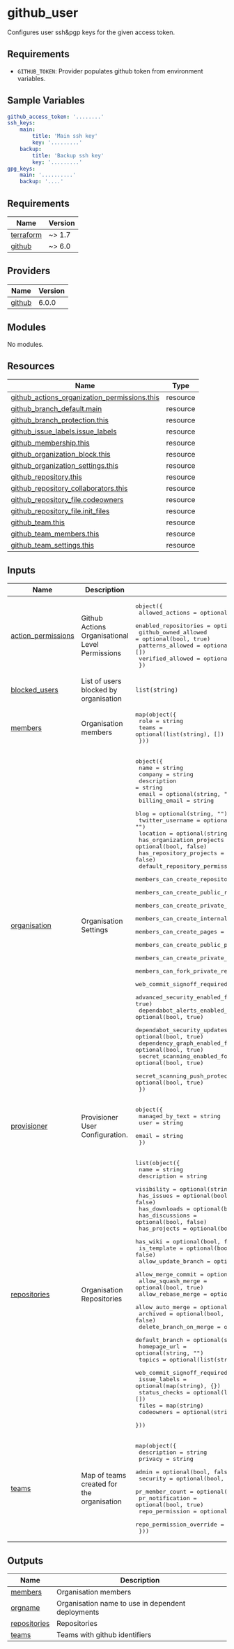 # github_user

Configures user ssh&pgp keys for the given access token.

## Requirements

* `GITHUB_TOKEN`: Provider populates github token from environment variables.

## Sample Variables

```yaml
github_access_token: '........'
ssh_keys:
    main:
        title: 'Main ssh key'
        key: '.........'
    backup:
        title: 'Backup ssh key'
        key: '.........'
gpg_keys:
    main: '..........'
    backup: '....'
```

<!-- BEGINNING OF PRE-COMMIT-TERRAFORM DOCS HOOK -->
## Requirements

| Name | Version |
|------|---------|
| <a name="requirement_terraform"></a> [terraform](#requirement\_terraform) | ~> 1.7 |
| <a name="requirement_github"></a> [github](#requirement\_github) | ~> 6.0 |

## Providers

| Name | Version |
|------|---------|
| <a name="provider_github"></a> [github](#provider\_github) | 6.0.0 |

## Modules

No modules.

## Resources

| Name | Type |
|------|------|
| [github_actions_organization_permissions.this](https://registry.terraform.io/providers/integrations/github/latest/docs/resources/actions_organization_permissions) | resource |
| [github_branch_default.main](https://registry.terraform.io/providers/integrations/github/latest/docs/resources/branch_default) | resource |
| [github_branch_protection.this](https://registry.terraform.io/providers/integrations/github/latest/docs/resources/branch_protection) | resource |
| [github_issue_labels.issue_labels](https://registry.terraform.io/providers/integrations/github/latest/docs/resources/issue_labels) | resource |
| [github_membership.this](https://registry.terraform.io/providers/integrations/github/latest/docs/resources/membership) | resource |
| [github_organization_block.this](https://registry.terraform.io/providers/integrations/github/latest/docs/resources/organization_block) | resource |
| [github_organization_settings.this](https://registry.terraform.io/providers/integrations/github/latest/docs/resources/organization_settings) | resource |
| [github_repository.this](https://registry.terraform.io/providers/integrations/github/latest/docs/resources/repository) | resource |
| [github_repository_collaborators.this](https://registry.terraform.io/providers/integrations/github/latest/docs/resources/repository_collaborators) | resource |
| [github_repository_file.codeowners](https://registry.terraform.io/providers/integrations/github/latest/docs/resources/repository_file) | resource |
| [github_repository_file.init_files](https://registry.terraform.io/providers/integrations/github/latest/docs/resources/repository_file) | resource |
| [github_team.this](https://registry.terraform.io/providers/integrations/github/latest/docs/resources/team) | resource |
| [github_team_members.this](https://registry.terraform.io/providers/integrations/github/latest/docs/resources/team_members) | resource |
| [github_team_settings.this](https://registry.terraform.io/providers/integrations/github/latest/docs/resources/team_settings) | resource |

## Inputs

| Name | Description | Type | Default | Required |
|------|-------------|------|---------|:--------:|
| <a name="input_action_permissions"></a> [action\_permissions](#input\_action\_permissions) | Github Actions Organisational Level Permissions | <pre>object({<br>    allowed_actions      = optional(string, "selected")<br>    enabled_repositories = optional(string, "all")<br>    github_owned_allowed = optional(bool, true)<br>    patterns_allowed     = optional(list(string), [])<br>    verified_allowed     = optional(bool, false)<br>  })</pre> | n/a | yes |
| <a name="input_blocked_users"></a> [blocked\_users](#input\_blocked\_users) | List of users blocked by organisation | `list(string)` | `[]` | no |
| <a name="input_members"></a> [members](#input\_members) | Organisation members | <pre>map(object({<br>    role  = string<br>    teams = optional(list(string), [])<br>  }))</pre> | n/a | yes |
| <a name="input_organisation"></a> [organisation](#input\_organisation) | Organisation Settings | <pre>object({<br>    name                                                         = string<br>    company                                                      = string<br>    description                                                  = string<br>    email                                                        = optional(string, "")<br>    billing_email                                                = string<br>    blog                                                         = optional(string, "")<br>    twitter_username                                             = optional(string, "")<br>    location                                                     = optional(string, "")<br>    has_organization_projects                                    = optional(bool, false)<br>    has_repository_projects                                      = optional(bool, false)<br>    default_repository_permission                                = optional(string, "read")<br>    members_can_create_repositories                              = optional(bool, false)<br>    members_can_create_public_repositories                       = optional(bool, false)<br>    members_can_create_private_repositories                      = optional(bool, false)<br>    members_can_create_internal_repositories                     = optional(bool, false)<br>    members_can_create_pages                                     = optional(bool, false)<br>    members_can_create_public_pages                              = optional(bool, false)<br>    members_can_create_private_pages                             = optional(bool, false)<br>    members_can_fork_private_repositories                        = optional(bool, false)<br>    web_commit_signoff_required                                  = optional(bool, true)<br>    advanced_security_enabled_for_new_repositories               = optional(bool, true)<br>    dependabot_alerts_enabled_for_new_repositories               = optional(bool, true)<br>    dependabot_security_updates_enabled_for_new_repositories     = optional(bool, true)<br>    dependency_graph_enabled_for_new_repositories                = optional(bool, true)<br>    secret_scanning_enabled_for_new_repositories                 = optional(bool, true)<br>    secret_scanning_push_protection_enabled_for_new_repositories = optional(bool, true)<br>  })</pre> | n/a | yes |
| <a name="input_provisioner"></a> [provisioner](#input\_provisioner) | Provisioner User Configuration. | <pre>object({<br>    managed_by_text = string<br>    user            = string<br>    email           = string<br>  })</pre> | n/a | yes |
| <a name="input_repositories"></a> [repositories](#input\_repositories) | Organisation Repositories | <pre>list(object({<br>    name                        = string<br>    description                 = string<br>    visibility                  = optional(string, "public")<br>    has_issues                  = optional(bool, false)<br>    has_downloads               = optional(bool, false)<br>    has_discussions             = optional(bool, false)<br>    has_projects                = optional(bool, false)<br>    has_wiki                    = optional(bool, false)<br>    is_template                 = optional(bool, false)<br>    allow_update_branch         = optional(bool, false)<br>    allow_merge_commit          = optional(bool, false)<br>    allow_squash_merge          = optional(bool, true)<br>    allow_rebase_merge          = optional(bool, true)<br>    allow_auto_merge            = optional(bool, false)<br>    archived                    = optional(bool, false)<br>    delete_branch_on_merge      = optional(bool, true)<br>    default_branch              = optional(string, "main")<br>    homepage_url                = optional(string, "")<br>    topics                      = optional(list(string), [])<br>    web_commit_signoff_required = optional(bool, true)<br>    issue_labels                = optional(map(string), {})<br>    status_checks               = optional(list(string), [])<br>    files                       = map(string)<br>    codeowners                  = optional(string, "")<br>  }))</pre> | `[]` | no |
| <a name="input_teams"></a> [teams](#input\_teams) | Map of teams created for the organisation | <pre>map(object({<br>    description              = string<br>    privacy                  = string<br>    admin                    = optional(bool, false)<br>    security                 = optional(bool, false)<br>    pr_member_count          = optional(number, 1)<br>    pr_notification          = optional(bool, true)<br>    repo_permission          = optional(string, "read")<br>    repo_permission_override = optional(map(string), {})<br>  }))</pre> | `{}` | no |

## Outputs

| Name | Description |
|------|-------------|
| <a name="output_members"></a> [members](#output\_members) | Organisation members |
| <a name="output_orgname"></a> [orgname](#output\_orgname) | Organisation name to use in dependent deployments |
| <a name="output_repositories"></a> [repositories](#output\_repositories) | Repositories |
| <a name="output_teams"></a> [teams](#output\_teams) | Teams with github identifiers |
<!-- END OF PRE-COMMIT-TERRAFORM DOCS HOOK -->
